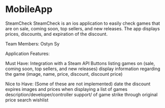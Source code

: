 # MobileApp

SteamCheck
SteamCheck is an ios application to easily check games that are 
on sale, coming soon, top sellers, and new releases. The app 
displays prices, discounts, and expiration of the discount.

Team Members:
Ostyn Sy

Application Features:

Must Have:
Integration with a Steam API
Buttons listing games on (sale, coming soon, top sellers, and new releases)
display information regarding the game (image, name, price, discount, discount price)


Nice to Have: (Some of these are not implemented)
date the discount expires
images and prices when displaying a list of games
description/developer/controller support/  of game
strike through original price
search
wishlist
